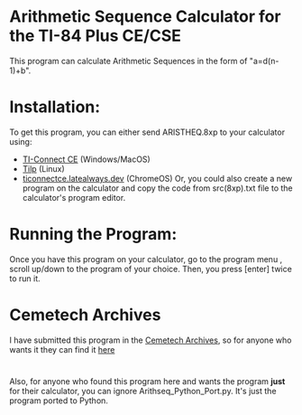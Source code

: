 # Arithmetic Sequence Calculator for the TI-84 Plus CE/CSE
This program can calculate Arithmetic Sequences in the form of "a=d(n-1)+b".

# Installation:
To get this program, you can either send ARISTHEQ.8xp to your calculator using:
  - [TI-Connect CE](https://education.ti.com/en/software/details/en/CA9C74CAD02440A69FDC7189D7E1B6C2/swticonnectcesoftware) (Windows/MacOS)
  - [Tilp](https://sourceforge.net/projects/tilp/) (Linux)
  - [ticonnectce.latealways.dev](https://ticonnectce.latealways.dev) (ChromeOS)
Or, you could also create a new program on the calculator and copy the code from src(8xp).txt file to the calculator's program editor.

# Running the Program:
Once you have this program on your calculator, go to the program menu , scroll up/down to the program of
your choice.
Then, you press [enter] twice to run it.

# Cemetech Archives
I have submitted this program in the [Cemetech Archives](https://www.cemetech.net/downloads), so for anyone who wants it they can find it [here](https://www.cemetech.net/downloads/files/2607/x3339)

# 
Also, for anyone who found this program here and wants the program **just** for their calculator, you can ignore Arithseq_Python_Port.py. It's just the program ported to Python.

